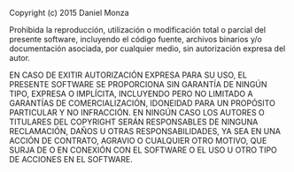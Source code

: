 Copyright (c) 2015 Daniel Monza

Prohibida la reproducción, utilización o modificación total o
parcial del presente software, incluyendo  el código  fuente,
archivos  binarios y/o  documentación asociada, por cualquier
medio, sin autorización expresa del autor.

EN CASO DE EXITIR AUTORIZACIÓN EXPRESA PARA SU USO, EL PRESENTE
SOFTWARE SE PROPORCIONA SIN GARANTÍA DE NINGÚN TIPO, EXPRESA O IMPLÍCITA,
INCLUYENDO PERO NO LIMITADO A GARANTÍAS DE COMERCIALIZACIÓN,
IDONEIDAD PARA UN PROPÓSITO PARTICULAR Y NO INFRACCIÓN.
EN NINGÚN CASO LOS AUTORES O TITULARES DEL COPYRIGHT SERÁN
RESPONSABLES DE NINGUNA RECLAMACIÓN, DAÑOS U OTRAS RESPONSABILIDADES,
YA SEA EN UNA ACCIÓN DE CONTRATO, AGRAVIO O CUALQUIER OTRO MOTIVO,
QUE SURJA DE O EN CONEXIÓN CON EL SOFTWARE O EL USO U
OTRO TIPO DE ACCIONES EN EL SOFTWARE.